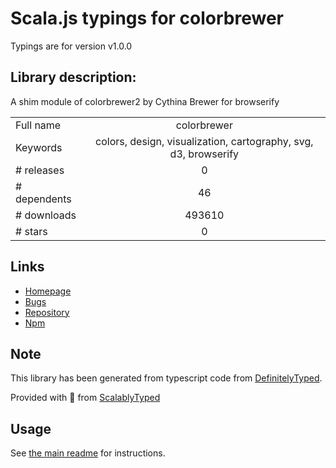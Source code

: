 
# Scala.js typings for colorbrewer

Typings are for version v1.0.0

## Library description:
A shim module of colorbrewer2 by Cythina Brewer for browserify

|                    |                 |
| ------------------ | :-------------: |
| Full name          | colorbrewer |
| Keywords           | colors, design, visualization, cartography, svg, d3, browserify |
| # releases         | 0 |
| # dependents       | 46 |
| # downloads        | 493610 |
| # stars            | 0 |

## Links
- [Homepage](http://colorbrewer2.org/)
- [Bugs](https://github.com/saikocat/colorbrewer/issues)
- [Repository](https://github.com/saikocat/colorbrewer)
- [Npm](https://www.npmjs.com/package/colorbrewer)
    


## Note
This library has been generated from typescript code from [DefinitelyTyped](https://definitelytyped.org).

Provided with :purple_heart: from [ScalablyTyped](https://github.com/oyvindberg/ScalablyTyped)

## Usage
See [the main readme](../../readme.md) for instructions.


